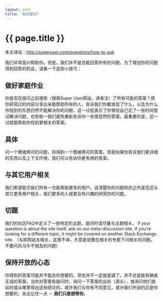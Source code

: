 ```yaml
---
layout: post
title: "如何提问"
---
```


# {{ page.title }}

本文译自：<http://superuser.com/questions/how-to-ask>

我们非常高兴帮助你。但是，我们并不是总能回答所有的问题。为了增加你的问题得到回答的机会，请看一下这些小技巧：

## 做好家庭作业

你是否在提问之前搜索（搜索Super User网站，译者注）了所有可能的答案？把你研究过的内容分享出来能帮助所有的人。告诉我们你都发现了什么，以及为什么你找到的东西仍然不能解决你的问题。这一过程表示了你曾经自己花了一些时间尝试解决问题，也有助一我们避免重新告诉你一些很显然的答案。最重要的是，这一过程能帮助你找到更相关的答案。

## 具体

问一个模棱两可的问题，将得到一个模棱两可的答案。但是如果你告诉我们更详细的东西以及上下文环境，我们可以告诉你更有用的答案。

## 与其它用户相关

我们希望能尽我们所有一次能帮助更多的用户。说清楚你的问题除你之外是否还与其它更多用户相关，我们更多的人就更会有兴趣的研究你的问题。

## 切题

我们的社区FAQ中定义了一些特定的主题，提问时请尽量与主题相关。 If your question is about the site itself, ask on our meta-discussion site. If you’re looking for a different topic, it might be covered on another Stack Exchange site. （与原网站太相关，这里不译，大意是说要在相关的专题下问相关的问题，不要问风马牛不相及的问题）

## 保持开放的心态

你得到的答案可能并不能总你想要的。但也并不一定就是错了。并不总是能有确凿无误的答案。当你对答案有疑问时，询问一下答案的出处（源头），或询问他们是如何或从哪里得出这些结论的。或许我们与你有不同意见，或许我们所说的正是你想要的，永远记住一点 -- **我们只是想帮你**。
